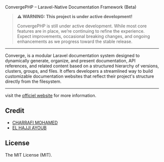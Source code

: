  ConvergePHP – Laravel-Native Documentation Framework (Beta)
> **⚠️ WARNING: This project is under active development!**
>
> ConvergePHP is still under active development. While most core features are in place, we’re continuing to refine the experience. Expect improvements, occasional breaking changes, and ongoing enhancements as we progress toward the stable release.

---

  Converge, is a modular Laravel documentation system designed to dynamically generate, organize, and present documentation, API references, and related content based on a structured hierarchy of versions, clusters, groups, and files. It offers developers a streamlined way to build customizable documentation websites that reflect their project's structure directly from the filesystem.

  ---
visit the [officiel website](https://convergephp.com) for more information.

## Credit 
- [CHARRAFI MOHAMED](https://github.com/CharrafiMed)
- [EL HAJJI AYOUB](https://github.com/Ayoubhj866)

## License
The MIT License (MIT). 

